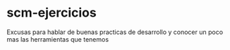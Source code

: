 # scm-ejercicios

Excusas para hablar de buenas practicas de desarrollo y conocer un poco mas las herramientas que tenemos
